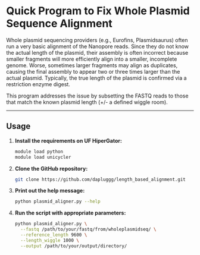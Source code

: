 # Quick Program to Fix Whole Plasmid Sequence Alignment

Whole plasmid sequencing providers (e.g., Eurofins, Plasmidsaurus) often run a very basic alignment of the Nanopore reads. Since they do not know the actual length of the plasmid, their assembly is often incorrect because smaller fragments will more efficiently align into a smaller, incomplete genome. Worse, sometimes larger fragments may align as duplicates, causing the final assembly to appear two or three times larger than the actual plasmid. Typically, the true length of the plasmid is confirmed via a restriction enzyme digest.

This program addresses the issue by subsetting the FASTQ reads to those that match the known plasmid length (+/- a defined wiggle room).

---

## Usage

1. **Install the requirements on UF HiperGator:**

    ```bash
    module load python
    module load unicycler
    ```
   
2. **Clone the GitHub repository:**

    ```bash
    git clone https://github.com/dapluggg/length_based_alignment.git
    ```
   
3. **Print out the help message:**

    ```bash
    python plasmid_aligner.py --help
    ```
   
4. **Run the script with appropriate parameters:**

    ```bash
    python plasmid_aligner.py \
      --fastq /path/to/your/fastq/from/wholeplasmidseq/ \
      --reference_length 9600 \
      --length_wiggle 1000 \
      --output /path/to/your/output/directory/
    ```
